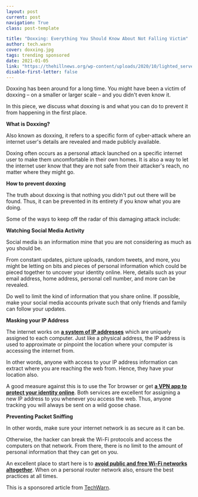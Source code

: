 ```yaml
---
layout: post
current: post
navigation: True
class: post-template

title: "Doxxing: Everything You Should Know About Not Falling Victim"
author: tech.warn
cover: doxxing.jpg
tags: trending sponsored
date: 2021-01-05
link: "https://thehillnews.org/wp-content/uploads/2020/10/lighted_server.jpg"
disable-first-letter: false
---
```

<p>Doxxing has been around for a long time. You might have been a victim of doxxing – on a smaller or larger scale – and you didn't even know it.</p><p>In this piece, we discuss what doxxing is and what you can do to prevent it from happening in the first place.</p><p><strong >What is Doxxing?</strong></p><p>Also known as doxxing, it refers to a specific form of cyber-attack where an internet user's details are revealed and made publicly available.&nbsp;</p><p>Doxing often occurs as a personal attack launched on a specific internet user to make them uncomfortable in their own homes. It is also a way to let the internet user know that they are not safe from their attacker's reach, no matter where they might go.</p><p><strong >How to prevent doxxing</strong></p><p>The truth about doxxing is that nothing you didn't put out there will be found. Thus, it can be prevented in its entirety if you know what you are doing.</p><p>Some of the ways to keep off the radar of this damaging attack include:</p><p><strong >Watching Social Media Activity</strong></p><p>Social media is an information mine that you are not considering as much as you should be.</p><p>From constant updates, picture uploads, random tweets, and more, you might be letting on bits and pieces of personal information which could be pieced together to uncover your identity online. Here, details such as your email address, home address, personal cell number, and more can be revealed.</p><p>Do well to limit the kind of information that you share online. If possible, make your social media accounts private such that only friends and family can follow your updates.</p><p><strong >Masking your IP Address</strong></p><p class="ql-align-justify">The internet works on <a href="https://www.wpbeginner.com/glossary/ip-address/" rel="noopener noreferrer" target="_blank" ><strong>a system of IP addresses</strong></a> which are uniquely assigned to each computer. Just like a physical address, the IP address is used to approximate or pinpoint the location where your computer is accessing the internet from.</p><p>In other words, anyone with access to your IP address information can extract where you are reaching the web from. Hence, they have your location also.</p><p>A good measure against this is to use the Tor browser or get <a href="https://www.expressvpn.com" rel="noopener noreferrer" target="_blank" ><strong>a VPN app to protect your identity online</strong></a>. Both services are excellent for assigning a new IP address to you whenever you access the web. Thus, anyone tracking you will always be sent on a wild goose chase.</p><p><strong >Preventing Packet Sniffing</strong></p><p>In other words, make sure your internet network is as secure as it can be.</p><p>Otherwise, the hacker can break the Wi-Fi protocols and access the computers on that network. From there, there is no limit to the amount of personal information that they can get on you.</p><p>An excellent place to start here is to <a href="https://www.inc.com/comcast/risks-of-using-public-wifi.html" rel="noopener noreferrer" target="_blank" ><strong>avoid public and free Wi-Fi networks altogether</strong></a>. When on a personal router network also, ensure the best practices at all times.</p><p>This is a sponsored article from <a href="https://techwarn.com/">TechWarn</a>.</p><p></p>
